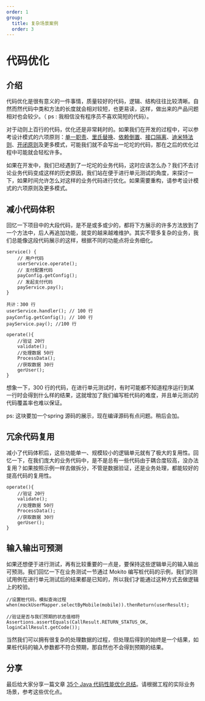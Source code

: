 ```yaml
---
order: 1
group:
  title: 复杂场景案例
  order: 3
---
```


# 代码优化

## 介绍

代码优化是很有意义的一件事情，质量较好的代码，逻辑、结构往往比较清晰。自然而然代码中类和方法的长度就会相对较短，也更易读，这样，做出来的产品问题相对也会较少。（ ps : 我相信没有程序员不喜欢简短的代码）。

对于动则上百行的代码，优化还是非常耗时的。如果我们在开发的过程中，可以参考设计模式的六项原则：[单一职责](https://blog.csdn.net/zhengzhb/article/details/7278174)、[里氏替换](https://blog.csdn.net/zhengzhb/article/details/7281833)、[依赖倒置](https://blog.csdn.net/zhengzhb/article/details/7289269)、[接口隔离](https://blog.csdn.net/zhengzhb/article/details/7296921)、[迪米特法则](https://blog.csdn.net/zhengzhb/article/details/7296930)、[开闭原则](https://blog.csdn.net/zhengzhb/article/details/7296944)及更多模式，可能我们就不会写出一坨坨的代码，那在之后的优化过程中可能就会轻松许多。

如果在开发中，我们已经遇到了一坨坨的业务代码，这时应该怎么办？我们不去讨论业务代码变成这样的历史原因，我们站在便于进行单元测试的角度，来探讨一下，如果时间允许怎么对这样的业务代码进行优化。如果需要重构，请参考设计模式的六项原则及更多模式。



## 减小代码体积

回忆一下项目中的大段代码，是不是或多或少的，都将下方展示的许多方法放到了一个方法中，后人再追加功能，就变的越来越难维护。其实不管多复杂的业务，我们总能像这段代码展示的这样，根据不同的功能点将业务细化。

```
service() {
	// 用户代码
	userService.operate();
	// 支付配置代码
	payConfig.getConfig();
	// 发起支付代码
	payService.pay();
} 

共计：300 行
userService.handler(); // 100 行
payConfig.getConfig(); // 100 行
payService.pay(); //100 行

operate(){
	//验证 20行
	validate(); 
	//处理数据 50行
	ProcessData();
	//获取数据 30行
	gerUser(); 
}

```

想象一下，300 行的代码，在进行单元测试时，有时可能都不知道程序运行到某一行时会得到什么样的结果，这就增加了我们编写桩代码的难度，并且单元测试的代码覆盖率也难以保证。



ps: 这块要加一个spring 源码的展示，现在编译源码有点问题。稍后会加。



## 冗余代码复用

减小了代码体积后，这些功能单一、规模较小的逻辑单元就有了极大的复用性。回忆一下，在我们庞大的业务代码中，是不是总有一些代码由于耦合度较高，没办法复用？如果按照示例一样去做拆分，不管是数据验证，还是业务处理，都能较好的提高代码的复用性。

```
operate(){
	//验证 20行
	validate(); 
	//处理数据 50行
	ProcessData();
	//获取数据 30行
	gerUser(); 
}
```



## 输入输出可预测

如果还想便于进行测试，再有比较重要的一点是，要保持这些逻辑单元的输入输出可预测。我们回忆一下在业务测试一节通过 Mokito 编写桩代码的示例，我们的测试用例在进行单元测试后的结果都是已知的，所以我们才能通过这种方式去做逻辑上的校验。

```
//设置桩代码，模拟查询过程
when(mockUserMapper.selectByMobile(mobile)).thenReturn(userResult);

//验证是否与我们预期的状态值相符
Assertions.assertEquals(CallResult.RETURN_STATUS_OK, loginCallResult.getCode());

```

当然我们可以拥有很复杂的处理数据的过程，但处理后得到的始终是一个结果，如果桩代码的输入参数都不符合预期，那自然也不会得到预期的结果。



## 分享

最后给大家分享一篇文章 [35个 Java 代码性能优化总结](https://wenku.baidu.com/view/d865624053d380eb6294dd88d0d233d4b14e3f30.html)。请根据工程的实际业务场景，参考这些优化点。

